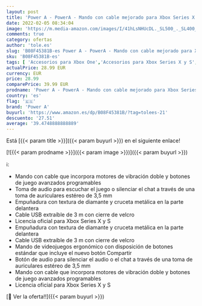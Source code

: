 ```yaml
---
layout: post
title: 'Power A - PowerA - Mando con cable mejorado para Xbox Series X y S  color camuflaje azul metálico'
date: 2022-02-05 08:34:04
image: 'https://m.media-amazon.com/images/I/41hLsNHUcDL._SL500_._SL400_.jpg'
comments: true
category: ofertas
author: 'tole.es'
slug: 'B08F45381B-es Power A - PowerA - Mando con cable mejorado para Xbox...'
sku: 'B08F45381B-es'
tags: [ 'Accesorios para Xbox One','Accesorios para Xbox Series X y S','Hardware y juegos para Xbox One','Hardware y juegos para Xbox Series X y S','Mandos y controles para Xbox One','Mandos y controles para Xbox Series X y S','Videojuegos','power a','xbox', ]
actualPrice: 28.99 EUR
currency: EUR
price: 28.99
comparePrice: 39.99 EUR
prodname: 'Power A - PowerA - Mando con cable mejorado para Xbox Series X y S  color camuflaje azul metálico'
country: 'es'
flag: '🇪🇸'
brand: 'Power A'
buyurl: 'https://www.amazon.es/dp/B08F45381B/?tag=tolees-21'
descuento: '27.51'
average: '39.4748888888889'
---
```


Está [{{< param title >}}]({{< param buyurl >}}) en el siguiente enlace!

[![{{< param prodname >}}]({{< param image >}})]({{< param buyurl >}})

ℹ️:

- Mando con cable que incorpora motores de vibración doble y botones de juego avanzados programables
- Toma de audio para escuchar el juego o silenciar el chat a través de una toma de auriculares estéreo de 3,5 mm
- Empuñadura con textura de diamante y cruceta metálica en la parte delantera
- Cable USB extraíble de 3 m con cierre de velcro
- Licencia oficial para Xbox Series X y S
- Empuñadura con textura de diamante y cruceta metálica en la parte delantera
- Cable USB extraíble de 3 m con cierre de velcro
- Mando de videojuegos ergonómico con disposición de botones estándar que incluye el nuevo botón Compartir
- Botón de audio para silenciar el audio o el chat a través de una toma de auriculares estéreo de 3,5 mm
- Mando con cable que incorpora motores de vibración doble y botones de juego avanzados programables
- Licencia oficial para Xbox Series X y S

[🛒 Ver la oferta!!]({{< param buyurl >}})
